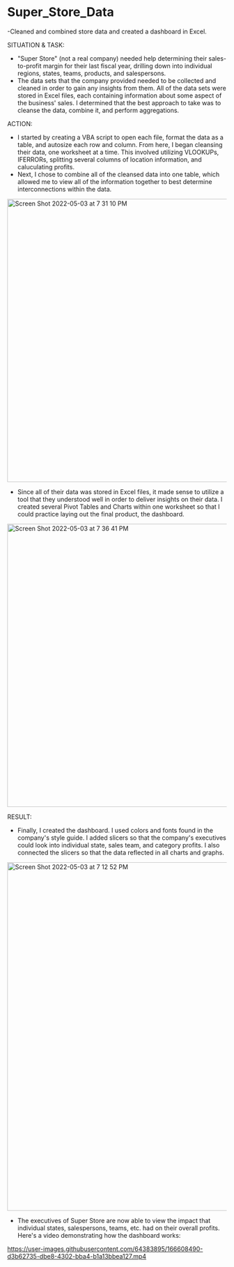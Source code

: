 # Super_Store_Data
-Cleaned and combined store data and created a dashboard in Excel.

SITUATION & TASK:
  - "Super Store" (not a real company) needed help determining their sales-to-profit margin for their last fiscal year, drilling down into individual regions, states, teams, products, and salespersons. 
  - The data sets that the company provided needed to be collected and cleaned in order to gain any insights from them. All of the data sets were stored in Excel files, each containing information about some aspect of the business' sales. I determined that the best approach to take was to cleanse the data, combine it, and perform aggregations.

ACTION:
  - I started by creating a VBA script to open each file, format the data as a table, and autosize each row and column. From here, I began cleansing their data, one worksheet at a time. This involved utilizing VLOOKUPs, IFERRORs, splitting several columns of location information, and caluculating profits. 
  - Next, I chose to combine all of the cleansed data into one table, which allowed me to view all of the information together to best determine interconnections within the data.

<img width="650" alt="Screen Shot 2022-05-03 at 7 31 10 PM" src="https://user-images.githubusercontent.com/64383895/166590759-ab61f4cb-1fc4-4a38-9487-ece05a5acd37.png">

  - Since all of their data was stored in Excel files, it made sense to utilize a tool that they understood well in order to deliver insights on their data. I created several Pivot Tables and Charts within one worksheet so that I could practice laying out the final product, the dashboard.

<img width="650" alt="Screen Shot 2022-05-03 at 7 36 41 PM" src="https://user-images.githubusercontent.com/64383895/166591194-8e70318e-b087-4dd9-b7af-a3951f47f276.png">

RESULT:
  - Finally, I created the dashboard. I used colors and fonts found in the company's style guide. I added slicers so that the company's executives could look into individual state, sales team, and category profits. I also connected the slicers so that the data reflected in all charts and graphs.

<img width="800" alt="Screen Shot 2022-05-03 at 7 12 52 PM" src="https://user-images.githubusercontent.com/64383895/166591220-e31a5800-c39c-47f7-8188-4826f0e4a078.png">

  - The executives of Super Store are now able to view the impact that individual states, salespersons, teams, etc. had on their overall profits. Here's a video demonstrating how the dashboard works:


https://user-images.githubusercontent.com/64383895/166608490-d3b62735-dbe8-4302-bba4-b1a13bbea127.mp4



